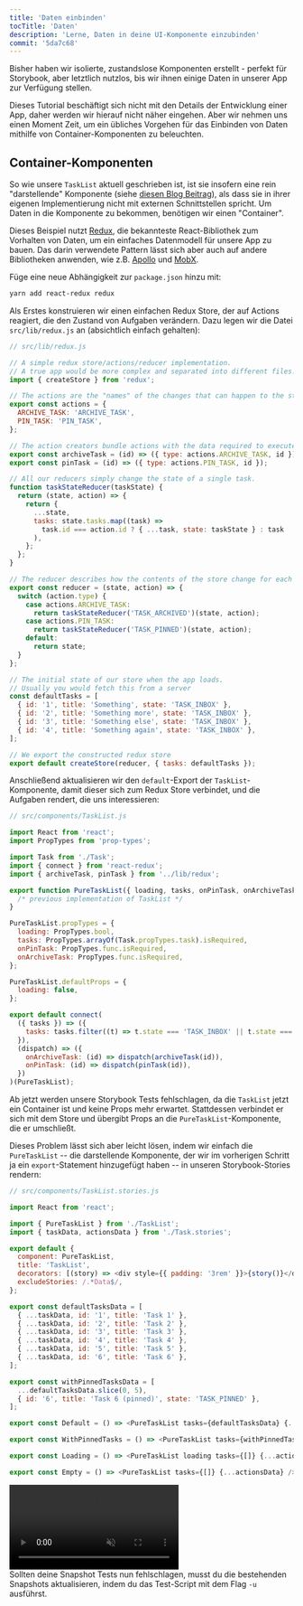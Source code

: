 ```yaml
---
title: 'Daten einbinden'
tocTitle: 'Daten'
description: 'Lerne, Daten in deine UI-Komponente einzubinden'
commit: '5da7c68'
---
```


Bisher haben wir isolierte, zustandslose Komponenten erstellt - perfekt für Storybook, aber letztlich nutzlos, bis wir ihnen einige Daten in unserer App zur Verfügung stellen.

Dieses Tutorial beschäftigt sich nicht mit den Details der Entwicklung einer App, daher werden wir hierauf nicht näher eingehen. Aber wir nehmen uns einen Moment Zeit, um ein übliches Vorgehen für das Einbinden von Daten mithilfe von Container-Komponenten zu beleuchten.

## Container-Komponenten

So wie unsere `TaskList` aktuell geschrieben ist, ist sie insofern eine rein "darstellende" Komponente (siehe [diesen Blog Beitrag](https://medium.com/@dan_abramov/smart-and-dumb-components-7ca2f9a7c7d0)), als dass sie in ihrer eigenen Implementierung nicht mit externen Schnittstellen spricht. Um Daten in die Komponente zu bekommen, benötigen wir einen "Container".

Dieses Beispiel nutzt [Redux](https://redux.js.org/), die bekannteste React-Bibliothek zum Vorhalten von Daten, um ein einfaches Datenmodell für unsere App zu bauen. Das darin verwendete Pattern lässt sich aber auch auf andere Bibliotheken anwenden, wie z.B. [Apollo](https://www.apollographql.com/client/) und [MobX](https://mobx.js.org/).

Füge eine neue Abhängigkeit zur `package.json` hinzu mit:

```bash
yarn add react-redux redux
```

Als Erstes konstruieren wir einen einfachen Redux Store, der auf Actions reagiert, die den Zustand von Aufgaben verändern. Dazu legen wir die Datei `src/lib/redux.js` an (absichtlich einfach gehalten):

```javascript
// src/lib/redux.js

// A simple redux store/actions/reducer implementation.
// A true app would be more complex and separated into different files.
import { createStore } from 'redux';

// The actions are the "names" of the changes that can happen to the store
export const actions = {
  ARCHIVE_TASK: 'ARCHIVE_TASK',
  PIN_TASK: 'PIN_TASK',
};

// The action creators bundle actions with the data required to execute them
export const archiveTask = (id) => ({ type: actions.ARCHIVE_TASK, id });
export const pinTask = (id) => ({ type: actions.PIN_TASK, id });

// All our reducers simply change the state of a single task.
function taskStateReducer(taskState) {
  return (state, action) => {
    return {
      ...state,
      tasks: state.tasks.map((task) =>
        task.id === action.id ? { ...task, state: taskState } : task
      ),
    };
  };
}

// The reducer describes how the contents of the store change for each action
export const reducer = (state, action) => {
  switch (action.type) {
    case actions.ARCHIVE_TASK:
      return taskStateReducer('TASK_ARCHIVED')(state, action);
    case actions.PIN_TASK:
      return taskStateReducer('TASK_PINNED')(state, action);
    default:
      return state;
  }
};

// The initial state of our store when the app loads.
// Usually you would fetch this from a server
const defaultTasks = [
  { id: '1', title: 'Something', state: 'TASK_INBOX' },
  { id: '2', title: 'Something more', state: 'TASK_INBOX' },
  { id: '3', title: 'Something else', state: 'TASK_INBOX' },
  { id: '4', title: 'Something again', state: 'TASK_INBOX' },
];

// We export the constructed redux store
export default createStore(reducer, { tasks: defaultTasks });
```

Anschließend aktualisieren wir den `default`-Export der `TaskList`-Komponente, damit dieser sich zum Redux Store verbindet, und die Aufgaben rendert, die uns interessieren:

```javascript
// src/components/TaskList.js

import React from 'react';
import PropTypes from 'prop-types';

import Task from './Task';
import { connect } from 'react-redux';
import { archiveTask, pinTask } from '../lib/redux';

export function PureTaskList({ loading, tasks, onPinTask, onArchiveTask }) {
  /* previous implementation of TaskList */
}

PureTaskList.propTypes = {
  loading: PropTypes.bool,
  tasks: PropTypes.arrayOf(Task.propTypes.task).isRequired,
  onPinTask: PropTypes.func.isRequired,
  onArchiveTask: PropTypes.func.isRequired,
};

PureTaskList.defaultProps = {
  loading: false,
};

export default connect(
  ({ tasks }) => ({
    tasks: tasks.filter((t) => t.state === 'TASK_INBOX' || t.state === 'TASK_PINNED'),
  }),
  (dispatch) => ({
    onArchiveTask: (id) => dispatch(archiveTask(id)),
    onPinTask: (id) => dispatch(pinTask(id)),
  })
)(PureTaskList);
```

Ab jetzt werden unsere Storybook Tests fehlschlagen, da die `TaskList` jetzt ein Container ist und keine Props mehr erwartet. Stattdessen verbindet er sich mit dem Store und übergibt Props an die `PureTaskList`-Komponente, die er umschließt.

Dieses Problem lässt sich aber leicht lösen, indem wir einfach die `PureTaskList` -- die darstellende Komponente, der wir im vorherigen Schritt ja ein `export`-Statement hinzugefügt haben -- in unseren Storybook-Stories rendern:

```javascript
// src/components/TaskList.stories.js

import React from 'react';

import { PureTaskList } from './TaskList';
import { taskData, actionsData } from './Task.stories';

export default {
  component: PureTaskList,
  title: 'TaskList',
  decorators: [(story) => <div style={{ padding: '3rem' }}>{story()}</div>],
  excludeStories: /.*Data$/,
};

export const defaultTasksData = [
  { ...taskData, id: '1', title: 'Task 1' },
  { ...taskData, id: '2', title: 'Task 2' },
  { ...taskData, id: '3', title: 'Task 3' },
  { ...taskData, id: '4', title: 'Task 4' },
  { ...taskData, id: '5', title: 'Task 5' },
  { ...taskData, id: '6', title: 'Task 6' },
];

export const withPinnedTasksData = [
  ...defaultTasksData.slice(0, 5),
  { id: '6', title: 'Task 6 (pinned)', state: 'TASK_PINNED' },
];

export const Default = () => <PureTaskList tasks={defaultTasksData} {...actionsData} />;

export const WithPinnedTasks = () => <PureTaskList tasks={withPinnedTasksData} {...actionsData} />;

export const Loading = () => <PureTaskList loading tasks={[]} {...actionsData} />;

export const Empty = () => <PureTaskList tasks={[]} {...actionsData} />;
```

<video autoPlay muted playsInline loop>
  <source
    src="/intro-to-storybook/finished-tasklist-states.mp4"
    type="video/mp4"
  />
</video>

<div class="aside">
Sollten deine Snapshot Tests nun fehlschlagen, musst du die bestehenden Snapshots aktualisieren, indem du das Test-Script mit dem Flag <code>-u</code> ausführst.
</div>
